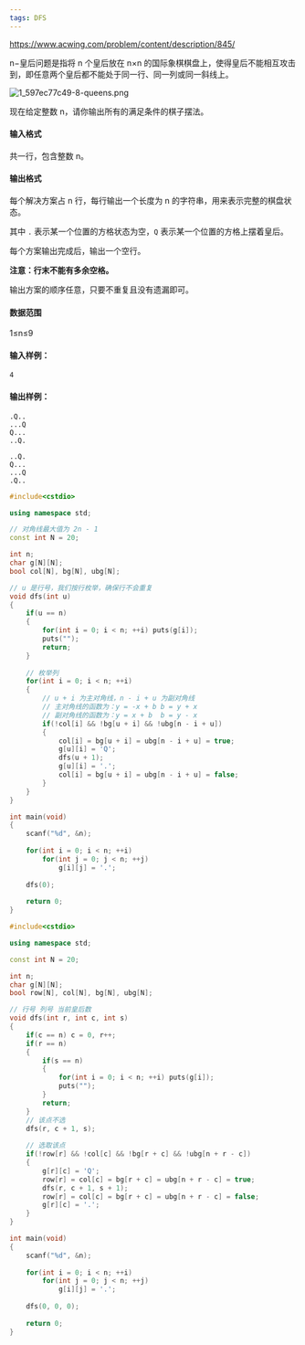 ```yaml
---
tags: DFS
---
```




https://www.acwing.com/problem/content/description/845/



n−皇后问题是指将 n 个皇后放在 n×n 的国际象棋棋盘上，使得皇后不能相互攻击到，即任意两个皇后都不能处于同一行、同一列或同一斜线上。

![1_597ec77c49-8-queens.png](https://cdn.acwing.com/media/article/image/2019/06/08/19_860e00c489-1_597ec77c49-8-queens.png)

现在给定整数 n，请你输出所有的满足条件的棋子摆法。

#### 输入格式

共一行，包含整数 n。

#### 输出格式

每个解决方案占 n 行，每行输出一个长度为 n 的字符串，用来表示完整的棋盘状态。

其中 `.` 表示某一个位置的方格状态为空，`Q` 表示某一个位置的方格上摆着皇后。

每个方案输出完成后，输出一个空行。

**注意：行末不能有多余空格。**

输出方案的顺序任意，只要不重复且没有遗漏即可。

#### 数据范围

1≤n≤9

#### 输入样例：

```
4
```

#### 输出样例：

```
.Q..
...Q
Q...
..Q.

..Q.
Q...
...Q
.Q..
```



```cpp
#include<cstdio>

using namespace std;

// 对角线最大值为 2n - 1
const int N = 20;

int n;
char g[N][N];
bool col[N], bg[N], ubg[N];

// u 是行号，我们按行枚举，确保行不会重复
void dfs(int u)
{
    if(u == n)
    {
        for(int i = 0; i < n; ++i) puts(g[i]);
        puts("");
        return;
    }
    
    // 枚举列
    for(int i = 0; i < n; ++i)
    {
        // u + i 为主对角线，n - i + u 为副对角线
        // 主对角线的函数为：y = -x + b b = y + x
        // 副对角线的函数为：y = x + b  b = y - x
        if(!col[i] && !bg[u + i] && !ubg[n - i + u])
        {
            col[i] = bg[u + i] = ubg[n - i + u] = true;
            g[u][i] = 'Q';
            dfs(u + 1);
            g[u][i] = '.';
            col[i] = bg[u + i] = ubg[n - i + u] = false;
        }
    }
}

int main(void)
{
    scanf("%d", &n);
    
    for(int i = 0; i < n; ++i)
        for(int j = 0; j < n; ++j)
            g[i][j] = '.';
    
    dfs(0);
    
    return 0;
}
```



```cpp
#include<cstdio>

using namespace std;

const int N = 20;

int n;
char g[N][N];
bool row[N], col[N], bg[N], ubg[N];

// 行号 列号 当前皇后数
void dfs(int r, int c, int s)
{
    if(c == n) c = 0, r++;
    if(r == n)
    {
        if(s == n)
        {
            for(int i = 0; i < n; ++i) puts(g[i]);
            puts("");
        }
        return;
    }
    // 该点不选
    dfs(r, c + 1, s);
    
    // 选取该点
    if(!row[r] && !col[c] && !bg[r + c] && !ubg[n + r - c])
    {
        g[r][c] = 'Q';
        row[r] = col[c] = bg[r + c] = ubg[n + r - c] = true;
        dfs(r, c + 1, s + 1);
        row[r] = col[c] = bg[r + c] = ubg[n + r - c] = false;
        g[r][c] = '.';
    }
}

int main(void)
{
    scanf("%d", &n);
    
    for(int i = 0; i < n; ++i)
        for(int j = 0; j < n; ++j)
            g[i][j] = '.';
            
    dfs(0, 0, 0);
    
    return 0;
}
```

